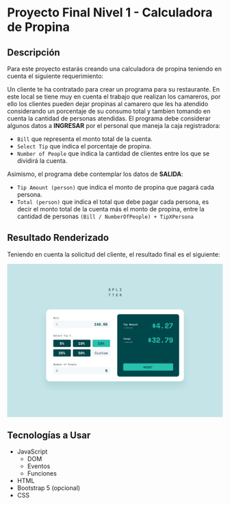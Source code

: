 # Proyecto Final Nivel 1 - Calculadora de Propina

## Descripción

Para este proyecto estarás creando una calculadora de propina teniendo en cuenta el siguiente requerimiento:

Un cliente te ha contratado para crear un programa para su restaurante. En este local se tiene muy en cuenta el trabajo que realizan los camareros,
por ello los clientes pueden dejar propinas al camarero que les ha atendido considerando un
porcentaje de su consumo total y tambien tomando en cuenta la cantidad de personas
atendidas. El programa debe considerar algunos datos a **INGRESAR** por el personal
que maneja la caja registradora:

- `Bill` que representa el monto total de la cuenta.
- `Select Tip` que indica el porcentaje de propina.
- `Number of People` que indica la cantidad de clientes entre los que se dividirá la cuenta.

Asimismo, el programa debe contemplar los datos de **SALIDA**:

- `Tip Amount (person)` que indica el monto de propina que pagará cada persona.
- `Total (person)` que indica el total que debe pagar cada persona, es decir el monto total de la cuenta más el monto de propina, entre la cantidad de personas `(Bill / NumberOfPeople) + TipXPersona`

## Resultado Renderizado

Teniendo en cuenta la solicitud del cliente, el resultado final es el siguiente:

<div align="center">
<img align="center" src="./design/desktop-design-completed.jpg">
</div>

## Tecnologías a Usar

- JavaScript
  - DOM
  - Eventos
  - Funciones
- HTML
- Bootstrap 5 (opcional)
- CSS
